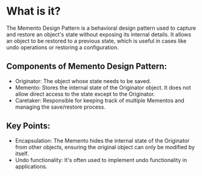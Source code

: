 # What is it?
The Memento Design Pattern is a behavioral design pattern used to capture and restore an object's state without exposing its internal details. 
It allows an object to be restored to a previous state, which is useful in cases like undo operations or restoring a configuration.


## Components of Memento Design Pattern:
- Originator: The object whose state needs to be saved.
- Memento: Stores the internal state of the Originator object. It does not allow direct access to the state except to the Originator.
- Caretaker: Responsible for keeping track of multiple Mementos and managing the save/restore process.
## Key Points:
- Encapsulation: The Memento hides the internal state of the Originator from other objects, ensuring the original object can only be modified by itself.
- Undo functionality: It's often used to implement undo functionality in applications.
